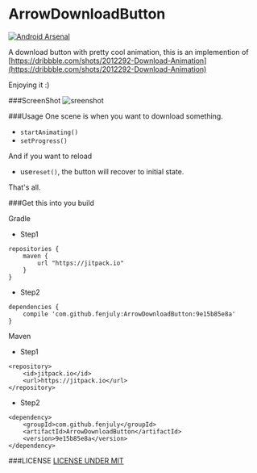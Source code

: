 # ArrowDownloadButton
[![Android Arsenal](https://img.shields.io/badge/Android%20Arsenal-ArrowDownloadButton-green.svg?style=flat)](https://android-arsenal.com/details/1/2307)

A download button with pretty cool animation, this is an implemention of [https://dribbble.com/shots/2012292-Download-Animation](https://dribbble.com/shots/2012292-Download-Animation)

Enjoying it :)

###ScreenShot
![sreenshot](https://github.com/fenjuly/ArrowDownloadButton/blob/master/screenshots/arrowdownloadbutton.gif)

###Usage
One scene is when you want to download something.
* `startAnimating()`
* `setProgress()`

And if you want to reload
* use`reset()`, the button will recover to initial state.

That's all.

###Get this into you build

Gradle
* Step1
```
repositories {
    maven {
        url "https://jitpack.io"
    }
}
```
* Step2
```
dependencies {
    compile 'com.github.fenjuly:ArrowDownloadButton:9e15b85e8a'
}
```

Maven
* Step1
```
<repository>
    <id>jitpack.io</id>
    <url>https://jitpack.io</url>
</repository>
```

* Step2
```
<dependency>
    <groupId>com.github.fenjuly</groupId>
    <artifactId>ArrowDownloadButton</artifactId>
    <version>9e15b85e8a</version>
</dependency>
```
   

###LICENSE
[LICENSE UNDER MIT](https://github.com/fenjuly/ArrowDownloadButton/raw/master/LICENSE)





